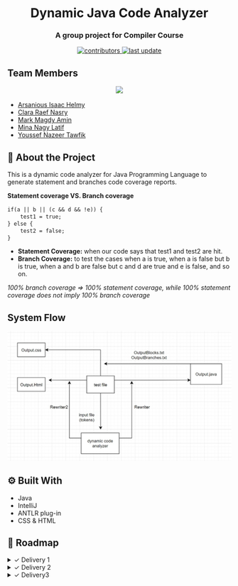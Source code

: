 <div align="center">
  <h1>Dynamic Java Code Analyzer</h1>
  <h3>A group project for Compiler Course</h3>
  <p>
  <a href="https://github.com/Louis3797/awesome-readme-template/graphs/contributors">
    <img src="https://img.shields.io/badge/contriburtors-5-green" alt="contributors" />
  </a>
  <a href="https://github.com/Clara-Raef/DynamicCodeAnalyzer-CompilerProject/commits/main">
    <img src="https://img.shields.io/badge/last%20commit-april%202023-blue" alt="last update" />
  </a>
  </p>

</div>

## Team Members
<div align="center">
  <p>
    <a href="https://github.com/Clara-Raef/DynamicCodeAnalyzer-CompilerProject/graphs/contributors">
      <img src="https://contrib.rocks/image?repo=Clara-Raef/DynamicCodeAnalyzer-CompilerProject" />
    </a>
  </p>
</div>

- [Arsanious Isaac Helmy](https://github.com/arsanious-isaac)
- [Clara Raef Nasry](https://github.com/Clara-Raef)
- [Mark Magdy Amin](https://github.com/markmagdy822000)
- [Mina Nagy Latif](https://github.com/MinaNagyLatif)
- [Youssef Nazeer Tawfik](https://github.com/Yousef-nazeer)

## :star2: About the Project
 <p>
  This is a dynamic code analyzer for Java Programming Language to generate statement and branches code coverage reports.
 </p>

**Statement coverage VS. Branch coverage**

```
if(a || b || (c && d && !e)) {
    test1 = true;
} else {
    test2 = false;
}
```
- **Statement Coverage:** when our code says that test1 and test2 are hit.
- **Branch Coverage:** to test the cases when a is true, when a is false but b is true, when a and b are false but c and d are true and e is false, and so on.

_100% branch coverage => 100% statement coverage, while 100% statement coverage does not imply 100% branch coverage_

## System Flow
<div align="center"> 
  <img src="https://github.com/Clara-Raef/DynamicCodeAnalyzer-CompilerProject/blob/57ad60a07941017c39a13010ccb60323dc8317bd/Delivery3/flow.jpeg" />
</div>

## :gear: Built With
- Java
- IntelliJ
- ANTLR plug-in
- CSS & HTML


## :compass: Roadmap
<details>
<summary>✓ Delivery 1</summary>
  
- [x] Github repository creation
  
      <div align="center">
        <p>
        <img src="https://github.com/Clara-Raef/Dynamic-Code-Analyzer--Compiler-Course-Project/blob/29d7ccda243cebb76c896872c9171a2abd8f4892/Delivery1/repo-qr-code.png" />
        </p>
      </div>
  ---------------------------------------------------

- [x] ANTLR Java Lexer & Parser used
  - Credits to https://github.com/antlr/grammars-v4/tree/master/java/java
  - Custom labels were added to Java Parser later in Delivery 3
  
  ---------------------------------------------------

- [x] Testing the grammar & showing the parse tree using ANTLR with Intelli-J

  - :test_tube: Simple If condition program that states Success/Failure for a certain grade
    ```
       public class IfCond {
        public static void main(String[] args) {
          int grade=72;
          if(grade>50){
              System.out.print("Succeeded");
          }
          else{
              System.out.println("Failed");
          }
      }
    }
    ```
  - :camera: If condition Parse Tree

   ![If condition test](https://github.com/Clara-Raef/Dynamic-Code-Analyzer--Compiler-Course-Project/blob/4415d9383c010d8b1f468a8279a206429e6343ad/Delivery1/test-ifcond.png)
     
   ![If condition Parse Tree](https://github.com/Clara-Raef/Dynamic-Code-Analyzer--Compiler-Course-Project/blob/f636bf47fb7fd3762b5fd72887ca8aa81e6416ad/Delivery1/parseTree%20--Ifcondition.png)
  
    ---------------------------------------------------

  - :test_tube: Simple While loop that prints value of variable k of type integer while it's less than or equal to 10 
    ```
    public class WhileLoop {
    public static void main(String[] args) {
        int k=4;
        while(k<=10){
            System.out.println(k);
        }
    }
    }
    ```
                     
  - :camera:  While loop Parse Tree   
                     
  ![While loop test](https://github.com/Clara-Raef/Dynamic-Code-Analyzer--Compiler-Course-Project/blob/4415d9383c010d8b1f468a8279a206429e6343ad/Delivery1/test-whileloop.png)
      
  ![While loop Parse Tree](https://github.com/Clara-Raef/Dynamic-Code-Analyzer--Compiler-Course-Project/blob/4415d9383c010d8b1f468a8279a206429e6343ad/Delivery1/parseTree--whileloop.png)
  
                     
 - :camera: While loop fault Parse Tree
      
     ![While loop fault test](https://github.com/Clara-Raef/Dynamic-Code-Analyzer--Compiler-Course-Project/blob/4415d9383c010d8b1f468a8279a206429e6343ad/Delivery1/test-whileloopfault.png)
     
     ![While loop fault Parse Tree](https://github.com/Clara-Raef/Dynamic-Code-Analyzer--Compiler-Course-Project/blob/392862f1ec731e4dd1d90bc6c463213d5d79b394/Delivery1/parseTree-whileloopfault.png)
                     
    ---------------------------------------------------

 - :camera: String Operation Parse Tree
      
     ![String Operation test](https://github.com/Clara-Raef/Dynamic-Code-Analyzer--Compiler-Course-Project/blob/main/Delivery1/Code%2BParseTree-StringOperation.png)
         
     ![String Operation test](https://github.com/Clara-Raef/Dynamic-Code-Analyzer--Compiler-Course-Project/blob/main/Delivery1/parseTree--StringOperations.png)
                     
    ---------------------------------------------------
                     
- [x] Starting rule of the grammar:
      ****compilationUnit****
                     
    ---------------------------------------------------

- [x] A Java program based on Antlr (USING LISTENER) that takes a java file as an input and outputs a modified intermediate java file (injected code):
a comment is added in each code block indicating the block number
                     
<div align="center">
  <h3> :camera: Output file</h3>
 <img src="https://github.com/Clara-Raef/DynamicCodeAnalyzer-CompilerProject/blob/b5e24ecada407949e1561310abf6004abeefec03/Delivery1/Screen%20Shot%202023-03-29%20at%205.12.49%20PM.png"/>
  
  <h3> :camera: Input file VS. Modified output file </h3>
 <img src="https://github.com/Clara-Raef/DynamicCodeAnalyzer-CompilerProject/blob/b5e24ecada407949e1561310abf6004abeefec03/Delivery1/Screen%20Shot%202023-03-29%20at%205.13.48%20PM.png"/>
</div>

  </details>

<details>
  
  <summary>✓ Delivery 2</summary>
  
  - [x] A Java program based on Antlr that takes a java code (input.txt) and injects code into it, generating a modified java file (output1.java). When (output1.java) is run, the visited blocks from this code are detected and stated in a text file (output2.txt).

  <div align="center">
  <h3> :camera: Output files </h3>
 <img src="https://github.com/Clara-Raef/DynamicCodeAnalyzer-CompilerProject/blob/ebebd2c66531984decaf52e690506bef560d0b8e/Delivery2/Screen%20Shot%202023-03-29%20at%206.09.42%20PM.png"/>
  
  <h3> :camera: Input file VS. Output text file containing visited blocks numbers </h3>
 <img src="https://github.com/Clara-Raef/DynamicCodeAnalyzer-CompilerProject/blob/ebebd2c66531984decaf52e690506bef560d0b8e/Delivery2/Screen%20Shot%202023-03-29%20at%206.18.47%20PM.png"/>
  </div>
  
</details>


<details>
  <summary>✓ Delivery3</summary>
  
  - [x] Generate an HTML where red-highlighted code blocks are the ones that have not been visited and the green-highlighted code blocks are the ones that have been visited
  - [x] Branch coverage report: note the highlighted ```x == 0 || y == 1 || y == 5``` in red

  ### :test_tube: Test 1
  
  ```
      class main {
      public static void main(String[] args) {
        int x = 0;
        int y = 0;
        if(x == 0 || y == 1 || y == 5){
          y = 10;
        }
        else {
          if(true){
            x++;
          }
        }
        for(int i = 0; i<3 ; i++) x++;
        while(y < 5) y = 5;
        while(y < 3 || y < 5) y = 4;
        if(true){
          y++;
        }
        int a[] = {1,2,3};
        for (int i = 0 ; i<4 ;i++){
        }
        {
        int z;
      }
      }
    }
  ```
  
  <h3> :camera: Output HTML </h3>
  <div align="center">
 <img src="https://github.com/Clara-Raef/DynamicCodeAnalyzer-CompilerProject/blob/569ad8878b5300d0c88d9d7263e73a173c64ce7f/Delivery3/Test%201/html1.png"/>
  </div>
  
  <h3> :camera: Input code, Output modified code, text files containing the indeces of covered blocks & branches </h3>
  <div align="center">
 <img src="https://github.com/Clara-Raef/DynamicCodeAnalyzer-CompilerProject/blob/67af59041b0cdd6cc2913b0f58cac186db3635d0/Delivery3/Test%201/output1.png"/>
  </div>
  

  - [x] Automated pipeline
  
  <h3> :test_tube: Running "Test.java" automatically generates all the files highlighted in blue </h3>
  <div align="center">
 <img src="https://github.com/Clara-Raef/DynamicCodeAnalyzer-CompilerProject/blob/e16625c391748942c9e1ca8486b9e66a7d565792/Delivery3/pipeline.png"/>
  </div>
  
  - [x] Testing diverse code cases

### :test_tube: Test 2
  
  ```
    public class Prime {
      public static void main(String[] args) {

          int low = 20, high = 50;

          while (low < high) {
              if(checkPrimeNumber(low))
                  System.out.print(low + " ");

              ++low;
          }
      }

      public static boolean checkPrimeNumber(int num) {
          boolean flag = true;

          for(int i = 2; i <= num/2; ++i) {

              if(num % i == 0) {
                  flag = false;
                  break;
              }
          }

          return flag;
      }
  }
  ```
  
  <h3> :camera: Output HTML </h3>
  <div align="center">
  <img src="https://github.com/Clara-Raef/DynamicCodeAnalyzer-CompilerProject/blob/Clara-Raef-delivery3/Delivery3/Test%202/html2.png"/>
  </div>
  
  <h3> :camera: Input code, Output modified code, text files containing the indeces of covered blocks </h3>
  <div align="center">
  <img src="https://github.com/Clara-Raef/DynamicCodeAnalyzer-CompilerProject/blob/Clara-Raef-delivery3/Delivery3/Test%202/output2.png"/>
  </div>
  
  ### :test_tube: Test 3
  
  ```
    public class PositiveNegative {

    public static void main(String[] args) {

        double number = 12.3;

        if (number < 0.0)
            System.out.println(number + " is a negative number.");

        else
            System.out.println(number + " is a positive number.");

    }
}

  ```
  
  <h3> :camera: Output HTML </h3>
  <div align="center">
  <img src="[https://github.com/Clara-Raef/DynamicCodeAnalyzer-CompilerProject/blob/Clara-Raef-delivery3/Delivery3/Test%203/html3.png"/>
  </div>
  
  <h3> :camera: Input code, Output modified code, text files containing the indeces of covered blocks </h3>
  <div align="center">
  <img src='https://github.com/Clara-Raef/DynamicCodeAnalyzer-CompilerProject/blob/Clara-Raef-delivery3/Delivery3/Test%203/output3.png/>
  </div>

</details>

  ### References
- https://stackoverflow.com/questions/14519416/a-difference-between-statement-and-decision-coverage#:~:text=Statement
- https://github.com/antlr/intellij-plugin-v4
- https://github.com/antlr/grammars-v4/tree/master/java/java
